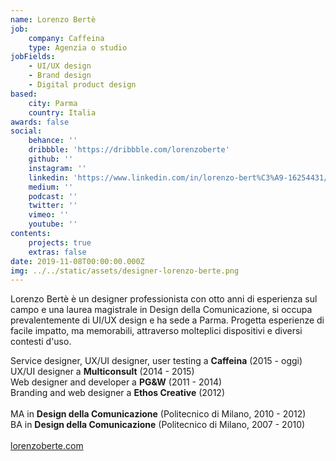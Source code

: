 ```yaml
---
name: Lorenzo Bertè
job:
    company: Caffeina
    type: Agenzia o studio
jobFields:
    - UI/UX design
    - Brand design
    - Digital product design
based:
    city: Parma
    country: Italia
awards: false
social:
    behance: ''
    dribbble: 'https://dribbble.com/lorenzoberte'
    github: ''
    instagram: ''
    linkedin: 'https://www.linkedin.com/in/lorenzo-bert%C3%A9-16254431/'
    medium: ''
    podcast: ''
    twitter: ''
    vimeo: ''
    youtube: ''
contents:
    projects: true
    extras: false
date: 2019-11-08T00:00:00.000Z
img: ../../static/assets/designer-lorenzo-berte.png
---
```


Lorenzo Bertè è un designer professionista con otto anni di esperienza sul campo e una laurea magistrale in Design della Comunicazione, si occupa prevalentemente di UI/UX design e ha sede a Parma. Progetta esperienze di facile impatto, ma memorabili, attraverso molteplici dispositivi e diversi contesti d'uso.

Service designer, UX/UI designer, user testing a **Caffeina** (2015 - oggi)  
UX/UI designer a **Multiconsult** (2014 - 2015)  
Web designer and developer a **PG&W** (2011 - 2014)  
Branding and web designer a **Ethos Creative** (2012)<br><br>
MA in **Design della Comunicazione** (Politecnico di Milano, 2010 - 2012)  
BA in **Design della Comunicazione** (Politecnico di Milano, 2007 - 2010)<br><br>
[lorenzoberte.com](https://www.lorenzoberte.com/)
